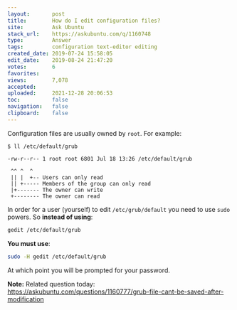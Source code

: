 ```yaml
---
layout:       post
title:        How do I edit configuration files?
site:         Ask Ubuntu
stack_url:    https://askubuntu.com/q/1160748
type:         Answer
tags:         configuration text-editor editing
created_date: 2019-07-24 15:58:05
edit_date:    2019-08-24 21:47:20
votes:        6
favorites:    
views:        7,078
accepted:     
uploaded:     2021-12-28 20:06:53
toc:          false
navigation:   false
clipboard:    false
---
```


Configuration files are usually owned by `root`. For example:

``` 
$ ll /etc/default/grub

```

``` 
-rw-r--r-- 1 root root 6801 Jul 18 13:26 /etc/default/grub

```

``` 
 ^^ ^  ^
 || |  +-- Users can only read
 || +----- Members of the group can only read
 |+------- The owner can write
 +-------- The owner can read

```

In order for a user (yourself) to edit `/etc/grub/default` you need to use `sudo` powers. So **instead of using**:



``` bash
gedit /etc/default/grub

```

**You must use**:



``` bash
sudo -H gedit /etc/default/grub

```

At which point you will be prompted for your password.

**Note:** Related question today: https://askubuntu.com/questions/1160777/grub-file-cant-be-saved-after-modification
